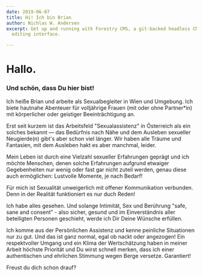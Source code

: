 ```yaml
---
date: 2019-06-07
title: Hi! Ich bin Brian
author: Nichlas W. Andersen
excerpt: Get up and running with Forestry CMS, a git-backed headless CMS with a slick
  editing interface.

---
```

# **Hallo.**

### **Und schön, dass Du hier bist!**

Ich heiße Brian und arbeite als Sexualbegleiter in Wien und Umgebung. Ich biete hautnahe Abenteuer für volljährige Frauen (mit oder ohne Partner*in) mit körperlicher oder geistiger Beeinträchtigung an.

Erst seit kurzem ist das Arbeitsfeld "Sexualassistenz" in Österreich als ein solches bekannt — das Bedürfnis nach Nähe und dem Ausleben sexueller Neugierde(n) gibt's aber schon viel länger. Wir haben alle Träume und Fantasien, mit dem Ausleben hakt es aber manchmal, leider.

Mein Leben ist durch eine Vielzahl sexueller Erfahrungen geprägt und ich möchte Menschen, denen solche Erfahrungen aufgrund etwaiger Gegebenheiten nur wenig oder fast gar nicht zuteil werden, genau diese auch ermöglichen: Lustvolle Momente, je nach Bedarf!

Für mich ist Sexualität unweigerlich mit offener Kommunikation verbunden. Denn in der Realität funktioniert es nur duch Reden!

Ich habe alles gesehen. Und solange Intimität, Sex und Berührung "safe, sane and consent" - also sicher, gesund und im Einverständnis aller beteiligten Personen geschieht, werde ich Dir Deine Wünsche erfüllen.

Ich komme aus der Persönlichen Assistenz und kenne peinliche Situationen nur zu gut. Und das ist ganz normal, egal ob nackt oder angezogen! Ein respektvoller Umgang und ein Klima der Wertschätzung haben in meiner Arbeit höchste Priorität und Du wirst schnell merken, dass ich einer authentischen und ehrlichen Stimmung wegen Berge versetze. Garantiert!

Freust du dich schon drauf?